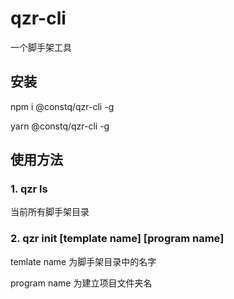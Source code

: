 # qzr-cli

一个脚手架工具

## 安装

npm i @constq/qzr-cli -g

yarn @constq/qzr-cli -g

## 使用方法

### 1. qzr ls

当前所有脚手架目录

### 2. qzr init [template name] [program name]

temlate name 为脚手架目录中的名字

program name 为建立项目文件夹名
